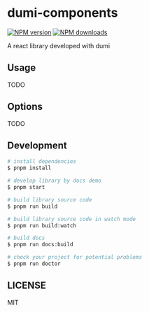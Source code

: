 # dumi-components

[![NPM version](https://img.shields.io/npm/v/dumi-components.svg?style=flat)](https://npmjs.org/package/dumi-components)
[![NPM downloads](http://img.shields.io/npm/dm/dumi-components.svg?style=flat)](https://npmjs.org/package/dumi-components)

A react library developed with dumi

## Usage

TODO

## Options

TODO

## Development

```bash
# install dependencies
$ pnpm install

# develop library by docs demo
$ pnpm start

# build library source code
$ pnpm run build

# build library source code in watch mode
$ pnpm run build:watch

# build docs
$ pnpm run docs:build

# check your project for potential problems
$ pnpm run doctor
```

## LICENSE

MIT
